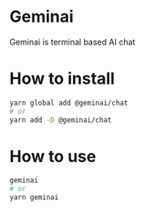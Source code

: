 # Geminai

Geminai is terminal based AI chat

# How to install
```sh
yarn global add @geminai/chat
# or
yarn add -D @geminai/chat
```

# How to use
```sh
geminai
# or
yarn geminai
```
